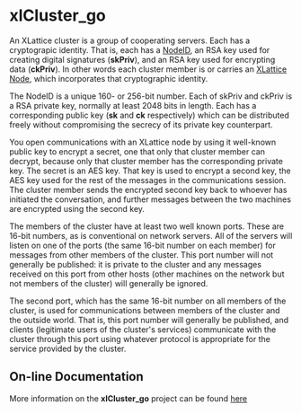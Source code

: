 xlCluster_go
============

An XLattice cluster is a group of cooperating servers.  Each has a 
cryptograpic identity.  That is, each has a [
NodeID](https://jddixon.github.io/nodeID_go), an RSA key used 
for creating digital signatures (**skPriv**), and an RSA key used for 
encrypting data (**ckPriv**).  In other words each cluster member is
or carries an [XLattice Node](https://jddixon.github.io/xlNode_go), 
which incorporates that cryptographic identity.

The NodeID is a unique 160- or 
256-bit number.  Each of skPriv and ckPriv is a RSA private key, normally
at least 2048 bits in length.  Each has a corresponding public key 
(**sk** and **ck** respectively) which can be distributed freely without
compromising the secrecy of its private key counterpart.  

You open communications with an XLattice node by using it well-known
public key to encrypt a secret, one that only that cluster member can
decrypt, because only that cluster member has the corresponding private
key.  The secret is an AES key.  That key is used to encrypt a second key,
the AES key used for the rest of the messages in the communications session.
The cluster member sends the encrypted second key back to whoever has 
initiated the conversation, and further messages between the two machines 
are encrypted using the second key.

The members of the cluster have at least two well known ports.  These 
are 16-bit numbers, as is conventional on network servers.  All of the
servers will listen on one of the ports (the same 16-bit number on each
member) for messages from other members of the cluster.  This port number
will not generally be published: it is private to the cluster and any 
messages received on this port from other hosts (other machines on the
network but not members of the cluster) will generally be ignored.  

The
second port, which has the same 16-bit number on all members of the cluster,
is used for communications between members of the cluster and the outside
world.  That is, this port number will generally be published, and clients
(legitimate users of the cluster's services) communicate with the cluster
through this port using whatever protocol is appropriate for the service
provided by the cluster.

## On-line Documentation
More information on the **xlCluster_go** project can be found 
[here](https://jddixon.github.io/xlCluster_go)
